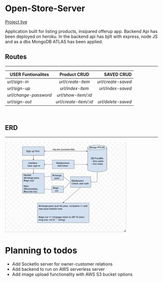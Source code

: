 # Open-Store-Server

[Project live](https://open-store-server.herokuapp.com/ "https://open-store-server.herokuapp.com/")
<br>

Application built for listing products, insipared offerup app. Backend Api has been deployed on heroku.
In the backend api has bjilt with express, node JS and as a dbs MongoDB ATLAS has been applied.

## Routes
___


| USER Funtionalites   | Product CRUD          | SAVED CRUD          | 
| -------------        |:-------------:        |-----:               |
| *url/sign-in*        | *url/create-item*     | *url/create-saved*  |
| *url/sign-up*        | *url/index-item*      | *url/index-saved*   |
| *url/change-password*| *url/show-item/:id*   |                     |
| *url/sign-out*       | *url/create-item/:id* |  *url/delete-saved* |

 <br>
 

## ERD
---
<img src="./test/frames.png" style="margin-right:.5rem; height: 300px; width: 400px"  />


# Planning to todos
- Add SocketIo server for owner-customer relations
- Add backend to run on AWS serverless server
- Add image upload functionality with AWS S3 bucket options





